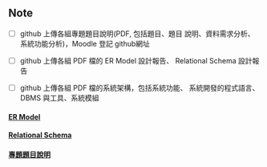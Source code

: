 ## Note 
- [ ] github 上傳各組專題題目說明(PDF, 包括題目、題目 說明、資料需求分析、系統功能分析)，Moodle 登記 github網址
- [ ] github 上傳各組 PDF 檔的 ER Model 設計報告、 Relational Schema 設計報告
- [ ] github 上傳各組 PDF 檔的系統架構，包括系統功能、 系統開發的程式語言、DBMS 與工具、系統模組


#### [ER Model](DBMS_ER_Model.pdf)
#### [Relational Schema](DBMS_schema.pdf)

#### [專題題目說明](https://docs.google.com/document/d/1qoAU9gMx5AhGUXotZhM36or8CdsMPAHw8nJPB1ATvQ8/edit?tab=t.0)

